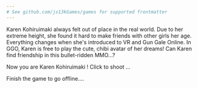 ```yaml
---
# See github.com/js13kGames/games for supported frontmatter
---
```

Karen Kohiruimaki always felt out of place in the real world. Due to her extreme height, she found it hard to make friends with other girls her age. Everything changes when she's introduced to VR and Gun Gale Online. In GGO, Karen is free to play the cute, chibi avatar of her dreams! Can Karen find friendship in this bullet-ridden MMO...?

Now you are Karen Kohiruimaki ! Click to shoot ...

Finish the game to go offline....
